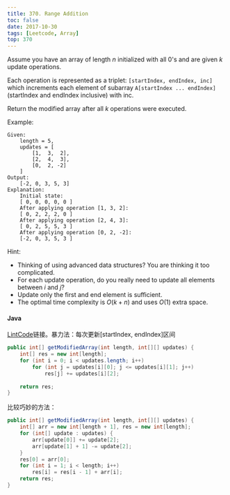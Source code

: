 ```yaml
---
title: 370. Range Addition
toc: false
date: 2017-10-30
tags: [Leetcode, Array]
top: 370
---
```



Assume you have an array of length $n$ initialized with all 0's and are given $k$ update operations.

Each operation is represented as a triplet: `[startIndex, endIndex, inc]` which increments each element of subarray `A[startIndex ... endIndex]` (startIndex and endIndex inclusive) with inc.

Return the modified array after all $k$ operations were executed.

Example:

```
Given:
    length = 5,
    updates = [
        [1,  3,  2],
        [2,  4,  3],
        [0,  2, -2]
    ]
Output:
    [-2, 0, 3, 5, 3]
Explanation:
    Initial state:
    [ 0, 0, 0, 0, 0 ]
    After applying operation [1, 3, 2]:
    [ 0, 2, 2, 2, 0 ]
    After applying operation [2, 4, 3]:
    [ 0, 2, 5, 5, 3 ]
    After applying operation [0, 2, -2]:
    [-2, 0, 3, 5, 3 ]
```

Hint:

* Thinking of using advanced data structures? You are thinking it too complicated.
* For each update operation, do you really need to update all elements between $i$ and $j$?
* Update only the first and end element is sufficient.
* The optimal time complexity is $O(k + n)$ and uses $O(1)$ extra space.

#### Java

[LintCode](https://www.lintcode.com/problem/range-addition/description/)链接。暴力法：每次更新[startIndex, endIndex]区间


```Java
public int[] getModifiedArray(int length, int[][] updates) {
    int[] res = new int[length];
    for (int i = 0; i < updates.length; i++)
        for (int j = updates[i][0]; j <= updates[i][1]; j++)
            res[j] += updates[i][2];
        
    return res;
}
```

比较巧妙的方法：

```Java
public int[] getModifiedArray(int length, int[][] updates) {
    int[] arr = new int[length + 1], res = new int[length];
    for (int[] update : updates) {
        arr[update[0]] += update[2];
        arr[update[1] + 1] -= update[2];
    }
    res[0] = arr[0];
    for (int i = 1; i < length; i++)
        res[i] = res[i - 1] + arr[i];
    return res;
}
```
